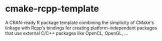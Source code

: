 # cmake-rcpp-template
A CRAN-ready R package template combining the simplicity of CMake's linkage with Rcpp's bindings for creating platform-independent packages that use external C/C++ packages like OpenCL, OpenGL, ...
